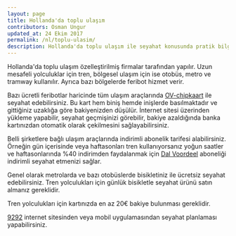 ```yaml
---
layout: page
title: Hollanda'da toplu ulaşım
contributors: Osman Ungur
updated_at: 24 Ekim 2017
permalink: /nl/toplu-ulasim/
description: Hollanda'da toplu ulaşım ile seyahat konusunda pratik bilgiler
---
```


Hollanda'da toplu ulaşım özelleştirilmiş firmalar tarafından yapılır. Uzun mesafeli yolculuklar için tren, bölgesel ulaşım için ise otobüs, metro ve tramway kullanılır. Ayrıca bazı bölgelerde feribot hizmet verir. 

Bazı ücretli feribotlar haricinde tüm ulaşım araçlarında [OV-chipkaart](https://www.ov-chipkaart.nl) ile seyahat edebilirsiniz. Bu kart hem biniş hemde inişlerde basılmaktadır ve gittiğiniz uzaklığa göre bakiyenizden düşülür. İnternet sitesi üzerinden yükleme yapabilir, seyahat geçmişinizi görebilir, bakiye azaldığında banka kartınızdan otomatik olarak çekilmesini sağlayabilirsiniz.

Belli şirketlere bağlı ulaşım araçlarında indirimli abonelik tarifesi alabilirsiniz. Örneğin gün içerisinde veya haftasonları tren kullanıyorsanız yoğun saatler ve haftasonlarında %40 indirimden faydalanmak için [Dal Voordeel](https://www.ns.nl/en/season-tickets/dal-voordeel.html) aboneliği indirimli seyahat etmenizi sağlar. 

Genel olarak metrolarda ve bazı otobüslerde bisikletiniz ile ücretsiz seyahat edebilirsiniz. Tren yolculukları için günlük bisikletle seyahat ürünü satın almanız gereklidir. 

Tren yolculukları için kartınızda en az 20€ bakiye bulunması gereklidir.

[9292](https://9292.nl) internet sitesinden veya mobil uygulamasından seyahat planlaması yapabilirsiniz. 
